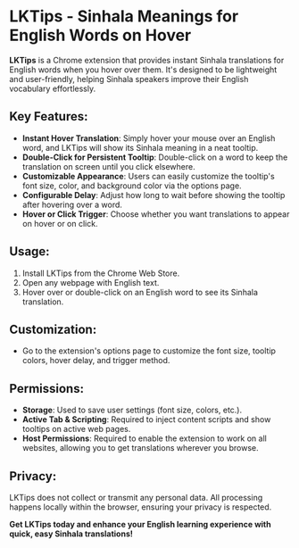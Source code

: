 # LKTips - Sinhala Meanings for English Words on Hover

**LKTips** is a Chrome extension that provides instant Sinhala translations for English words when you hover over them. It's designed to be lightweight and user-friendly, helping Sinhala speakers improve their English vocabulary effortlessly.

## Key Features:
- **Instant Hover Translation**: Simply hover your mouse over an English word, and LKTips will show its Sinhala meaning in a neat tooltip.
- **Double-Click for Persistent Tooltip**: Double-click on a word to keep the translation on screen until you click elsewhere.
- **Customizable Appearance**: Users can easily customize the tooltip's font size, color, and background color via the options page.
- **Configurable Delay**: Adjust how long to wait before showing the tooltip after hovering over a word.
- **Hover or Click Trigger**: Choose whether you want translations to appear on hover or on click.

## Usage:
1. Install LKTips from the Chrome Web Store.
2. Open any webpage with English text.
3. Hover over or double-click on an English word to see its Sinhala translation.

## Customization:
- Go to the extension's options page to customize the font size, tooltip colors, hover delay, and trigger method.

## Permissions:
- **Storage**: Used to save user settings (font size, colors, etc.).
- **Active Tab & Scripting**: Required to inject content scripts and show tooltips on active web pages.
- **Host Permissions**: Required to enable the extension to work on all websites, allowing you to get translations wherever you browse.

## Privacy:
LKTips does not collect or transmit any personal data. All processing happens locally within the browser, ensuring your privacy is respected.

**Get LKTips today and enhance your English learning experience with quick, easy Sinhala translations!**
